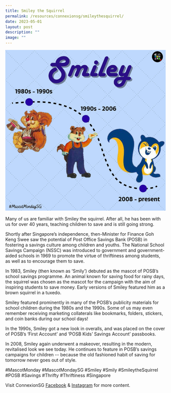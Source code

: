 ```yaml
---
title: Smiley the Squirrel
permalink: /resources/connexionsg/smileythesquirrel/
date: 2023-05-01
layout: post
description: ""
image: ""
---
```

![](/images/connexionsg/2023/smiley%20mascot.png)

Many of us are familiar with Smiley the squirrel. After all, he has been with us for over 40 years, teaching children to save and is still going strong.

Shortly after Singapore’s independence, then-Minister for Finance Goh Keng Swee saw the potential of Post Office Savings Bank (POSB) in fostering a savings culture among children and youths. The National School Savings Campaign (NSSC) was introduced to government and government-aided schools in 1969 to promote the virtue of thriftiness among students, as well as to encourage them to save.

In 1983, Smiley (then known as ‘Smily’) debuted as the mascot of POSB’s school savings programme. An animal known for saving food for rainy days, the squirrel was chosen as the mascot for the campaign with the aim of inspiring students to save money. Early versions of Smiley featured him as a brown squirrel in a tuxedo.

Smiley featured prominently in many of the POSB’s publicity materials for school children during the 1980s and the 1990s. Some of us may even remember receiving marketing collaterals like bookmarks, folders, stickers, and coin banks during our school days!

In the 1990s, Smiley got a new look in overalls, and was placed on the cover of POSB’s ‘First Account’ and ‘POSB Kids’ Savings Account’ passbooks.

In 2008, Smiley again underwent a makeover, resulting in the modern, revitalised look we see today. He continues to feature in POSB’s savings campaigns for children -- because the old fashioned habit of saving for tomorrow never goes out of style.

#MascotMonday #MascotMondaySG #Smiley #Smily #SmileytheSquirrel #POSB #Savings #Thrifty #Thriftiness #Singapore

Visit ConnexionSG [Facebook](https://www.facebook.com/ConnexionSG) & [Instagram](https://www.instagram.com/connexionsg/) for more content.